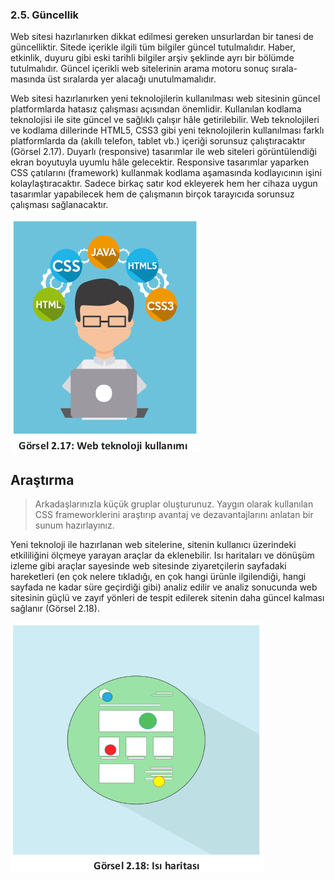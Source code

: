### 2.5. Güncellik

Web sitesi hazırlanırken dikkat edilmesi gereken unsurlardan bir tanesi de güncelliktir. Sitede
içerikle ilgili tüm bilgiler güncel tutulmalıdır. Haber, etkinlik, duyuru gibi eski tarihli bilgiler arşiv
şeklinde ayrı bir bölümde tutulmalıdır. Güncel içerikli web sitelerinin arama motoru sonuç sırala-
masında üst sıralarda yer alacağı unutulmamalıdır.

Web sitesi hazırlanırken yeni teknolojilerin kullanılması web sitesinin güncel platformlarda hatasız çalışması açısından önemlidir. Kullanılan kodlama teknolojisi ile
site güncel ve sağlıklı çalışır hâle getirilebilir.
Web teknolojileri ve kodlama dillerinde HTML5, CSS3
gibi yeni teknolojilerin kullanılması farklı platformlarda
da (akıllı telefon, tablet vb.) içeriği sorunsuz çalıştıracaktır (Görsel 2.17). Duyarlı (responsive) tasarımlar ile
web siteleri görüntülendiği ekran boyutuyla uyumlu hâle gelecektir. Responsive tasarımlar yaparken CSS çatılarını (framework) kullanmak kodlama aşamasında kodlayıcının işini kolaylaştıracaktır. Sadece birkaç satır kod
ekleyerek hem her cihaza uygun tasarımlar yapabilecek
hem de çalışmanın birçok tarayıcıda sorunsuz çalışması sağlanacaktır.

![](./web-tasarim-ilkeleri/Web%20teknoloji%20kullan%C4%B1m%C4%B1.png)

## Araştırma

>Arkadaşlarınızla küçük gruplar oluşturunuz. Yaygın olarak kullanılan CSS frameworklerini araştırıp avantaj ve dezavantajlarını anlatan bir sunum hazırlayınız.

Yeni teknoloji ile hazırlanan web sitelerine, sitenin kullanıcı üzerindeki etkililiğini ölçmeye yarayan araçlar da eklenebilir. Isı haritaları ve dönüşüm izleme gibi araçlar sayesinde web sitesinde ziyaretçilerin sayfadaki hareketleri (en çok nelere tıkladığı, en çok hangi ürünle ilgilendiği, hangi sayfada ne kadar
süre geçirdiği gibi) analiz edilir ve analiz sonucunda web sitesinin güçlü ve zayıf yönleri
de tespit edilerek sitenin daha güncel kalması sağlanır (Görsel 2.18).

![](./web-tasarim-ilkeleri/Is%C4%B1%20haritas%C4%B1.png)
